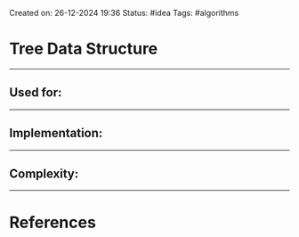 Created on: 26-12-2024 19:36
Status: #idea 
Tags: #algorithms 
# Tree Data Structure


---


## Used for:

---


## Implementation:


---


## Complexity:


-----------------
# References